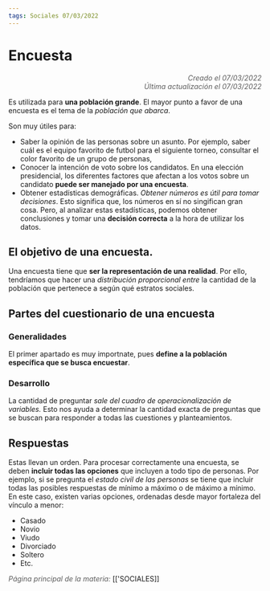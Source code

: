 ```yaml
---
tags: Sociales 07/03/2022
---
```


# Encuesta
<div style="text-align: right; opacity: 0.7; font-style: italic;">Creado el 07/03/2022</div>
<div style="text-align: right; opacity: 0.7; font-style: italic;">Última actualización el 07/03/2022</div>

Es utilizada para **una población grande**. El mayor punto a favor de una encuesta es el tema de la *población que abarca*.

Son muy útiles para:
- Saber la opinión de las personas sobre un asunto. Por ejemplo, saber cuál es el equipo favorito de futbol para el siguiente torneo, consultar el color favorito de un grupo de personas, 
- Conocer la intención de voto sobre los candidatos. En una elección presidencial, los diferentes factores que afectan a los votos sobre un candidato **puede ser manejado por una encuesta**.
- Obtener estadísticas demográficas. *Obtener números es útil para tomar decisiones*. Esto significa que, los números en sí no singifican gran cosa. Pero, al analizar estas estadísticas, podemos obtener conclusiones y tomar una **decisión correcta** a la hora de utilizar los datos.

## El objetivo de una encuesta.

Una encuesta tiene que **ser la representación de una realidad**. Por ello, tendríamos que hacer una *distribución proporcional entre* la cantidad de la población que pertenece a según qué estratos sociales.

## Partes del cuestionario de una encuesta

### Generalidades

El primer apartado es muy importnate, pues **define a la población específica que se busca encuestar**.

### Desarrollo

La cantidad de preguntar *sale del cuadro de operacionalización de variables.* Esto nos ayuda a determinar la cantidad exacta de preguntas que se buscan para responder a todas las cuestiones y planteamientos.

## Respuestas

Estas llevan un orden. Para procesar correctamente una encuesta, se deben **incluir todas las opciones** que incluyen a todo tipo de personas. 
Por ejemplo, si se pregunta el *estado civil de las personas* se tiene que incluir todas las posibles respuestas de mínimo a máximo o de máximo a mínimo. En este caso, existen varias opciones, ordenadas desde mayor fortaleza del vínculo a menor:

- Casado
- Novio
- Viudo
- Divorciado
- Soltero
- Etc.

<span style="opacity: 0.7; font-style: italic;">Página principal de la materia:</span> [['SOCIALES]]